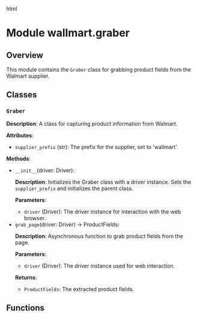 html
<h1>Module wallmart.graber</h1>

<h2>Overview</h2>
<p>This module contains the <code>Graber</code> class for grabbing product fields from the Walmart supplier.</p>

<h2>Classes</h2>

<h3><code>Graber</code></h3>

<p><strong>Description</strong>: A class for capturing product information from Walmart.</p>

<p><strong>Attributes</strong>:</p>
<ul>
  <li><code>supplier_prefix</code> (str): The prefix for the supplier, set to 'wallmart'.</li>
</ul>

<p><strong>Methods</strong>:</p>
<ul>
  <li><code>__init__</code>(driver: Driver):
    <p><strong>Description</strong>: Initializes the Graber class with a driver instance. Sets the <code>supplier_prefix</code> and initializes the parent class.</p>
    <p><strong>Parameters</strong>:</p>
    <ul>
      <li><code>driver</code> (Driver): The driver instance for interaction with the web browser.</li>
    </ul>
  </li>
  <li><code>grab_page</code>(driver: Driver) -> ProductFields:
    <p><strong>Description</strong>: Asynchronous function to grab product fields from the page.</p>
    <p><strong>Parameters</strong>:</p>
    <ul>
      <li><code>driver</code> (Driver): The driver instance used for web interaction.</li>
    </ul>
    <p><strong>Returns</strong>:</p>
    <ul>
      <li><code>ProductFields</code>: The extracted product fields.</li>
    </ul>
  </li>
</ul>


<h2>Functions</h2>

<!-- No functions are defined in the module, so this section is empty -->